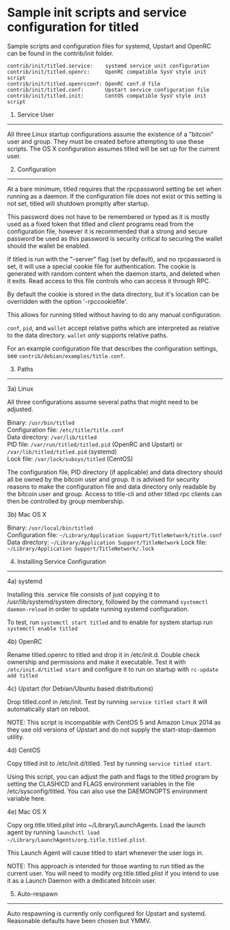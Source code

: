 Sample init scripts and service configuration for titled
==========================================================

Sample scripts and configuration files for systemd, Upstart and OpenRC
can be found in the contrib/init folder.

    contrib/init/titled.service:    systemd service unit configuration
    contrib/init/titled.openrc:     OpenRC compatible SysV style init script
    contrib/init/titled.openrcconf: OpenRC conf.d file
    contrib/init/titled.conf:       Upstart service configuration file
    contrib/init/titled.init:       CentOS compatible SysV style init script

1. Service User
---------------------------------

All three Linux startup configurations assume the existence of a "bitcoin" user
and group.  They must be created before attempting to use these scripts.
The OS X configuration assumes titled will be set up for the current user.

2. Configuration
---------------------------------

At a bare minimum, titled requires that the rpcpassword setting be set
when running as a daemon.  If the configuration file does not exist or this
setting is not set, titled will shutdown promptly after startup.

This password does not have to be remembered or typed as it is mostly used
as a fixed token that titled and client programs read from the configuration
file, however it is recommended that a strong and secure password be used
as this password is security critical to securing the wallet should the
wallet be enabled.

If titled is run with the "-server" flag (set by default), and no rpcpassword is set,
it will use a special cookie file for authentication. The cookie is generated with random
content when the daemon starts, and deleted when it exits. Read access to this file
controls who can access it through RPC.

By default the cookie is stored in the data directory, but it's location can be overridden
with the option '-rpccookiefile'.

This allows for running titled without having to do any manual configuration.

`conf`, `pid`, and `wallet` accept relative paths which are interpreted as
relative to the data directory. `wallet` *only* supports relative paths.

For an example configuration file that describes the configuration settings,
see `contrib/debian/examples/title.conf`.

3. Paths
---------------------------------

3a) Linux

All three configurations assume several paths that might need to be adjusted.

Binary:              `/usr/bin/titled`  
Configuration file:  `/etc/title/title.conf`  
Data directory:      `/var/lib/titled`  
PID file:            `/var/run/titled/titled.pid` (OpenRC and Upstart) or `/var/lib/titled/titled.pid` (systemd)  
Lock file:           `/var/lock/subsys/titled` (CentOS)  

The configuration file, PID directory (if applicable) and data directory
should all be owned by the bitcoin user and group.  It is advised for security
reasons to make the configuration file and data directory only readable by the
bitcoin user and group.  Access to title-cli and other titled rpc clients
can then be controlled by group membership.

3b) Mac OS X

Binary:              `/usr/local/bin/titled`  
Configuration file:  `~/Library/Application Support/TitleNetwork/title.conf`  
Data directory:      `~/Library/Application Support/TitleNetwork`
Lock file:           `~/Library/Application Support/TitleNetwork/.lock`

4. Installing Service Configuration
-----------------------------------

4a) systemd

Installing this .service file consists of just copying it to
/usr/lib/systemd/system directory, followed by the command
`systemctl daemon-reload` in order to update running systemd configuration.

To test, run `systemctl start titled` and to enable for system startup run
`systemctl enable titled`

4b) OpenRC

Rename titled.openrc to titled and drop it in /etc/init.d.  Double
check ownership and permissions and make it executable.  Test it with
`/etc/init.d/titled start` and configure it to run on startup with
`rc-update add titled`

4c) Upstart (for Debian/Ubuntu based distributions)

Drop titled.conf in /etc/init.  Test by running `service titled start`
it will automatically start on reboot.

NOTE: This script is incompatible with CentOS 5 and Amazon Linux 2014 as they
use old versions of Upstart and do not supply the start-stop-daemon utility.

4d) CentOS

Copy titled.init to /etc/init.d/titled. Test by running `service titled start`.

Using this script, you can adjust the path and flags to the titled program by
setting the CLASHICD and FLAGS environment variables in the file
/etc/sysconfig/titled. You can also use the DAEMONOPTS environment variable here.

4e) Mac OS X

Copy org.title.titled.plist into ~/Library/LaunchAgents. Load the launch agent by
running `launchctl load ~/Library/LaunchAgents/org.title.titled.plist`.

This Launch Agent will cause titled to start whenever the user logs in.

NOTE: This approach is intended for those wanting to run titled as the current user.
You will need to modify org.title.titled.plist if you intend to use it as a
Launch Daemon with a dedicated bitcoin user.

5. Auto-respawn
-----------------------------------

Auto respawning is currently only configured for Upstart and systemd.
Reasonable defaults have been chosen but YMMV.
